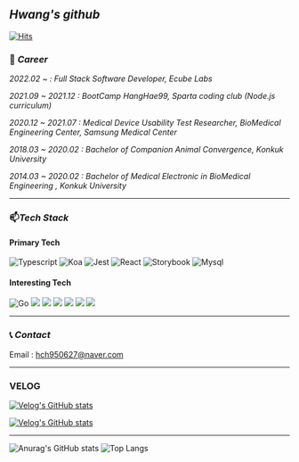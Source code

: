 ## _Hwang's github_

[![Hits](https://hits.seeyoufarm.com/api/count/incr/badge.svg?url=https%3A%2F%2Fgithub.com%2Fchangchanghwang&count_bg=%23003CEB&title_bg=%23555555&icon=&icon_color=%23E7E7E7&title=hits&edge_flat=true)](https://hits.seeyoufarm.com)


### 💼 _Career_
_2022.02 ~  : Full Stack Software Developer, Ecube Labs_

_2021.09 ~ 2021.12 : BootCamp HangHae99, Sparta coding club (Node.js curriculum)_

_2020.12 ~ 2021.07 : Medical Device Usability Test Researcher, BioMedical Engineering Center, Samsung Medical Center_

_2018.03 ~ 2020.02 : Bachelor of Companion Animal Convergence, Konkuk University_

_2014.03 ~ 2020.02 : Bachelor of Medical Electronic in BioMedical Engineering , Konkuk University_


<hr/>

### 📫_Tech Stack_  

#### Primary Tech
![Typescript](https://img.shields.io/badge/-TypeScript-007ACC?&logo=TypeScript&logoColor=white&style=flat-square)
![Koa](https://img.shields.io/badge/-Koa-33333D?&logo=Koa&logoColor=white&style=flat-square)
![Jest](https://img.shields.io/badge/-Jest-C21325?&logo=Jest&logoColor=white&style=flat-square)
![React](https://img.shields.io/badge/-React-61DAFB?&logo=react&logoColor=white&style=flat-square)
![Storybook](https://img.shields.io/badge/-Storybook-FF4785?&logo=Storybook&logoColor=white&style=flat-square)
![Mysql](https://img.shields.io/badge/MySQL-4479A1?style=flat-square&logo=mysql&logoColor=white)&nbsp; 

#### Interesting Tech
![Go](https://img.shields.io/badge/-Go-00ADD8?&logo=Go&logoColor=white&style=flat-square)
<img src="https://img.shields.io/badge/MongoDB-47A248?style=squre&logo=MongoDB&logoColor=white"/></a> 
<img src="https://img.shields.io/badge/MariaDB-003545?style=squre&logo=mariaDB&logoColor=white"/></a> 
<img src="https://img.shields.io/badge/redis-DC382D?style=flat-square&logo=redis&logoColor=white"/> 
<img src="https://img.shields.io/badge/Python-14354C?style=flat-square&logo=python&logoColor=white" /> 
<img src="https://img.shields.io/badge/HTML5-E34F26?style=HTML5&logo=spring&logoColor=white"/></a> 
<img src="https://img.shields.io/badge/CSS3-1572B6?style=squre&logo=CSS3&logoColor=white"/></a>  

<hr/>

### 📞 _Contact_
Email : hch950627@naver.com
<hr/>

### VELOG 

[![Velog's GitHub stats](https://velog-readme-stats.vercel.app/api/badge?name=velog)](https://velog.io/@changchanghwang)

[![Velog's GitHub stats](https://velog-readme-stats.vercel.app/api?name=changchanghwang&color=dark)](https://velog.io/@changchanghwang)

<hr/>

![Anurag's GitHub stats](https://github-readme-stats.vercel.app/api?username=changchanghwang&&show_icons=true&theme=great-gatsby) ![Top Langs](https://github-readme-stats.vercel.app/api/top-langs/?username=changchanghwang)

